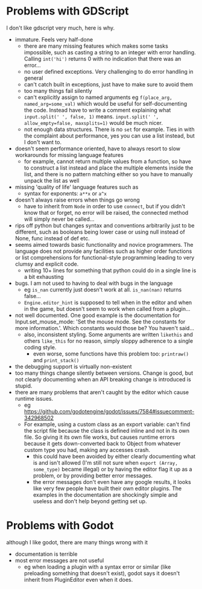 # Problems with GDScript #
I don't like gdscript very much, here is why.
- immature. Feels very half-done
    - there are many missing features which makes some tasks impossible, such as casting a string to an integer with error handling. Calling `int('hi')` returns 0 with no indication that there was an error...
    - no user defined exceptions. Very challenging to do error handling in general
    - can't catch built in exceptions, just have to make sure to avoid them
    - too many things fail silently
    - can't explicitly assign to named arguments eg `f(place_arg, named_arg=some_val)` which would be useful for self-documenting the code. Instead have to write a comment explaining what `input.split(' ', false, 1)` means. `input.split(' ', allow_empty=false, maxsplits=1)` would be much nicer.
    - not enough data structures. There is no `set` for example. Ties in with the complaint about performance, yes you can use a list instead, but I don't want to.
- doesn't seem performance oriented, have to always resort to slow workarounds for missing language features
    - for example, cannot return multiple values from a function, so have to construct a list instead and place the multiple elements inside the list, and there is no pattern matching either so you have to manually unpack the list as well
- missing 'quality of life' language features such as
    - syntax for exponents: `a**x` or `a^x`
- doesn't always raise errors when things go wrong
    - have to inherit from `Node` in order to use `connect`, but if you didn't know that or forget, no error will be raised, the connected method will simply never be called...
- rips off python but changes syntax and conventions arbitrarily just to be different, such as booleans being lower case or using null instead of None, func instead of def etc.
- seems aimed towards basic functionality and novice programmers. The language does not provide any facilities such as higher order functions or list comprehensions for functional-style programming leading to very clumsy and explicit code.
    - writing 10+ lines for something that python could do in a single line is a bit exhausting
- bugs. I am not used to having to deal with bugs in the language
    - eg `is_nan` currently just doesn't work at all. `is_nan(nan)` returns false...
    - `Engine.editor_hint` is supposed to tell when in the editor and when in the game, but doesn't seem to work when called from a plugin...
- not well documented. One good example is the documentation for Input.set_mouse_mode: 'Set the mouse mode. See the constants for more information.'. Which constants would those be? You haven't said...
    - also, inconsistent styling. Some arguments are written `likethis` and others `like_this` for no reason, simply sloppy adherence to a single coding style.
        - even worse, some functions have this problem too: `printraw()` and `print_stack()`
- the debugging support is virtually non-existent
- too many things change silently between versions. Change is good, but not clearly documenting when an API breaking change is introduced is stupid.
- there are many problems that aren't caught by the editor which cause runtime issues.
    - eg https://github.com/godotengine/godot/issues/7584#issuecomment-342968502
    - For example, using a custom class as an export variable: can't find the script file because the class is defined inline and not in its own file. So giving it its own file works, but causes runtime errors because it gets down-converted back to Object from whatever custom type you had, making any accesses crash.
        - this could have been avoided by either clearly documenting what is and isn't allowed (I'm still not sure when `export (Array, some_type)` became illegal) or by having the editor flag it up as a problem, or by providing better error messages.
        - the error messages don't even have any google results, it looks like very few people have built their own editor plugins. The examples in the documentation are shockingly simple and useless and don't help beyond getting set up.


# Problems with Godot
although I like godot, there are many things wrong with it
- documentation is terrible
- most error messages are not useful
    - eg when loading a plugin with a syntax error or similar (like preloading something that doesn't exist), godot says it doesn't inherit from PluginEditor even when it does.
